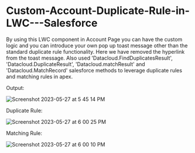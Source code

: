 # Custom-Account-Duplicate-Rule-in-LWC---Salesforce

By using this LWC component in Account Page you can have the custom logic and you can introduce your own pop up toast message other than the standard duplicate rule functionality. Here we have removed the hyperlink from the toast message. Also used 'Datacloud.FindDuplicatesResult', 'Datacloud.DuplicateResult', 'Datacloud.matchResult' and 'Datacloud.MatchRecord' salesforce methods to leverage duplicate rules and matching rules in apex.

Output:

![Screenshot 2023-05-27 at 5 45 14 PM](https://github.com/SourabhNaik24/Custom-Account-Duplicate-Rule-in-LWC---Salesforce/assets/43684440/27ec2e8a-2bcd-4def-9851-f22bc061bef0)

Duplicate Rule:

![Screenshot 2023-05-27 at 6 00 25 PM](https://github.com/SourabhNaik24/Custom-Account-Duplicate-Rule-in-LWC---Salesforce/assets/43684440/5826d645-81ae-428a-9c2d-3690a1efac7d)

Matching Rule:

![Screenshot 2023-05-27 at 6 00 10 PM](https://github.com/SourabhNaik24/Custom-Account-Duplicate-Rule-in-LWC---Salesforce/assets/43684440/d66c1b5c-9f4e-47a1-9e2e-1178e79fb0db)

